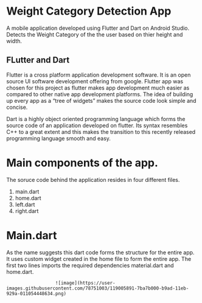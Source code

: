 # Weight Category Detection App

A mobile application developed using Flutter and Dart on Android Studio. Detects the Weight Category of the the user based on thier height and width. 

## FLutter and Dart
Flutter is a cross platform application development software. It is an open source UI software development offering from google. Flutter app was chosen for this project as flutter makes app development much easier as compared to other native app development platforms. The idea of building up every app as a “tree of widgets” makes the source code look simple and concise.

Dart is a highly object oriented programming language which forms the source code of an application developed on flutter. Its syntax resembles C++ to a great extent and this makes the transition to this recently released programming language smooth and easy.

# Main components of the app.
The soruce code behind the application resides in four different files.
1. main.dart
2. home.dart
3. left.dart
4. right.dart

# Main.dart
As the name suggests this dart code forms the structure for the entire app. It uses custom widget created in the home file to form the entire app.
The first two lines imports the required dependencies material.dart and home.dart.

                      ![image](https://user-images.githubusercontent.com/78751003/119005891-7ba7b000-b9ad-11eb-929a-011054448634.png)



